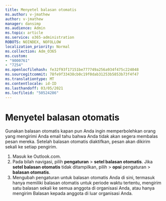 ```yaml
---
title: Menyetel balasan otomatis
ms.author: v-jmathew
author: v-jmathew
manager: dansimp
ms.audience: Admin
ms.topic: article
ms.service: o365-administration
ROBOTS: NOINDEX, NOFOLLOW
localization_priority: Normal
ms.collection: Adm_O365
ms.custom:
- "9000761"
- "7254"
ms.openlocfilehash: fe32f93f17151be777749a256a934f475c224048
ms.sourcegitcommit: 78fe9f33438cb0c19f0dab31253b5853b73f4f47
ms.translationtype: MT
ms.contentlocale: id-ID
ms.lasthandoff: 03/05/2021
ms.locfileid: "50524286"
---
```

# <a name="set-up-an-automatic-reply"></a>Menyetel balasan otomatis

Gunakan balasan otomatis kapan pun Anda ingin memperbolehkan orang yang mengirimi Anda email tahu bahwa Anda tidak akan segera membalas pesan mereka. Setelah balasan otomatis diaktifkan, pesan akan dikirim sekali ke setiap pengirim.

1. Masuk ke Outlook.com.
2. Pada bilah navigasi, pilih **pengaturan**  >  **setel balasan otomatis**. Jika **setel balasan otomatis** tidak ditampilkan, pilih   >  **opsi** pengaturan  >  **balasan otomatis**.
3. Mengubah pengaturan untuk balasan otomatis Anda di sini, termasuk hanya memiliki balasan otomatis untuk periode waktu tertentu, mengirim satu balasan sekali ke semua anggota di organisasi Anda, atau hanya mengirim Balasan kepada anggota di luar organisasi Anda.
